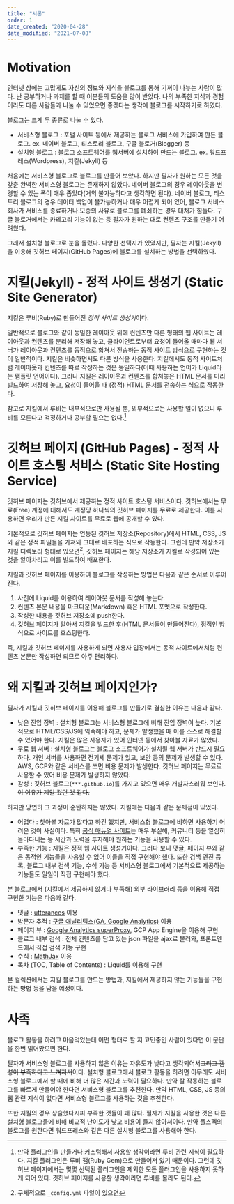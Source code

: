 ```yaml
---
title: "서론"
order: 1
date_created: "2020-04-28"
date_modified: "2021-07-08"
---
```


# Motivation

인터넷 상에는 고맙게도 자신의 정보와 지식을 블로그를 통해 기꺼이 나누는 사람이 많다. 난 공부하거나 과제를 할 때 이분들의 도움을 많이 받았다. 나의 부족한 지식과 경험이라도 다른 사람들과 나눌 수 있었으면 좋겠다는 생각에 블로그를 시작하기로 하였다.

블로그는 크게 두 종류로 나눌 수 있다.

- 서비스형 블로그 : 포털 사이트 등에서 제공하는 블로그 서비스에 가입하여 만든 블로그. ex. 네이버 블로그, 티스토리 블로그, 구글 블로거(Blogger) 등
- 설치형 블로그 : 블로그 소프트웨어를 웹서버에 설치하여 만드는 블로그. ex. 워드프레스(Wordpress), 지킬(Jekyll) 등

처음에는 서비스형 블로그로 블로그를 만들어 보았다. 하지만 필자가 원하는 모든 것을 갖춘 완벽한 서비스형 블로그는 존재하지 않았다. 네이버 블로그의 경우 레이아웃을 변경할 수 있는 폭이 매우 좁았다(거의 불가능하다고 생각하면 된다). 네이버 블로그, 티스토리 블로그의 경우 데이터 백업이 불가능하거나 매우 어렵게 되어 있어, 블로그 서비스 회사가 서비스를 종료하거나 모종의 사유로 블로그를 폐쇠하는 경우 대처가 힘들다. 구글 블로거에서는 카테고리 기능이 없는 등 필자가 원하는 대로 컨텐츠 구조를 만들기 어려웠다.

그래서 설치형 블로그로 눈을 돌렸다. 다양한 선택지가 있었지만, 필자는 지킬(Jekyll)을 이용해 깃허브 페이지(GitHub Pages)에 블로그를 설치하는 방법을 선택하였다.

# 지킬(Jekyll) - 정적 사이트 생성기 (Static Site Generator)

지킬은 루비(Ruby)로 만들어진 *정적 사이트 생성기*이다.

일반적으로 블로그와 같이 동일한 레이아웃 위에 컨텐츠만 다른 형태의 웹 사이트는 레이아웃과 컨텐츠를 분리해 저장해 놓고, 클라이언트로부터 요청이 들어올 때마다 웹 서버가 레이아웃과 컨텐츠를 동적으로 합쳐서 전송하는 동적 사이트 방식으로 구현하는 것이 일반적이다. 지킬은 비슷하면서도 다른 방식을 사용한다. 지킬에서도 동적 사이트처럼 레이아웃과 컨텐츠를 따로 작성하는 것은 동일하다(이때 사용하는 언어가 Liquid라는 탬플릿 언어이다). 그러나 지킬은 레이아웃과 컨텐츠를 합쳐놓은 HTML 문서를 미리 빌드하여 저장해 놓고, 요청이 들어올 때 (정적) HTML 문서를 전송하는 식으로 작동한다.

참고로 지킬에서 루비는 내부적으로만 사용될 뿐, 외부적으로는 사용할 일이 없으니 루비를 모른다고 걱정하거나 공부할 필요는 없다.[^1]

[^1]: 만약 플러그인을 만들거나 커스텀해서 사용할 생각이라면 루비 관련 지식이 필요하다. 지킬 플러그인은 루비 잼(Ruby Gem)으로 만들어져 있기 때문이다. 그런데 깃허브 페이지에서는 몇몇 선택된 플러그인을 제외한 모든 플러그인을 사용하지 못하게 되어 있다. 깃허브 페이지를 사용할 생각이라면 루비를 몰라도 된다.

# 깃허브 페이지 (GitHub Pages) - 정적 사이트 호스팅 서비스 (Static Site Hosting Service)

깃허브 페이지는 깃허브에서 제공하는 정적 사이트 호스팅 서비스이다. 깃허브에서는 무료(Free) 계정에 대해서도 계정당 하나씩의 깃허브 페이지를 무료로 제공한다. 이를 사용하면 우리가 만든 지킬 사이트를 무료로 웹에 공개할 수 있다.

기본적으로 깃허브 페이지는 연동된 깃허브 저장소(Repository)에서 HTML, CSS, JS와 같은 정적 파일들을 가져와 그대로 배포하는 식으로 작동한다. 그런데 만약 저장소가 지킬 디렉토리 형태로 있으면[^2], 깃허브 페이지는 해당 저장소가 지킬로 작성되어 있는 것을 알아차리고 이를 빌드하여 배포한다.

[^2]: 구체적으로 `_config.yml` 파일이 있으면

지킬과 깃허브 페이지를 이용하여 블로그를 작성하는 방법은 다음과 같은 순서로 이루어진다.

1. 사전에 Liquid를 이용하여 레이아웃 문서를 작성해 놓는다.
2. 컨텐츠 본문 내용을 마크다운(Markdown) 혹은 HTML 포멧으로 작성한다.
3. 작성한 내용을 깃허브 저장소에 push한다.
4. 깃허브 페이지가 알아서 지킬을 빌드한 후(HTML 문서들이 만들어진다), 정적인 방식으로 사이트를 호스팅한다.

즉, 지킬과 깃허브 페이지를 사용하게 되면 사용자 입장에서는 동적 사이트에서처럼 컨텐츠 본문만 작성하면 되므로 아주 편리하다.

# 왜 지킬과 깃허브 페이지인가?

필자가 지킬과 깃허브 페이지를 이용해 블로그를 만들기로 결심한 이유는 다음과 같다.

- 낮은 진입 장벽 : 설치형 블로그는 서비스형 블로그에 비해 진입 장벽이 높다. 기본적으로 HTML/CSS/JS에 익숙해야 하고, 문제가 발생했을 때 이를 스스로 해결할 수 있어야 한다. 지킬은 많은 사용자가 있어 인터넷 등에서 찾아볼 자료가 많았다.
- 무료 웹 서버 : 설치형 블로그는 블로그 소프트웨어가 설치될 웹 서버가 반드시 필요하다. 개인 서버를 사용하면 전기세 문제가 있고, 보안 등의 문제가 발생할 수 있다. AWS, GCP와 같은 서비스를 쓰면 비용 문제가 발생한다. 깃허브 페이지는 무료로 사용할 수 있어 비용 문제가 발생하지 않았다.
- 감성 : 깃허브 블로그(`***.github.io`)를 가지고 있으면 매우 개발자스러워 보인다. ~~이 이유가 제일 컸던 것 같다.~~

하지만 당연히 그 과정이 순탄하지는 않았다. 지킬에는 다음과 같은 문제점이 있었다.

- 어렵다 : 찾아볼 자료가 많다고 하긴 했지만, 서비스형 블로그에 비하면 사용하기 어려운 것이 사실이다. 특히 [공식 매뉴얼 사이트](https://jekyllrb.com/docs/)는 매우 부실해, 커뮤니티 등을 열심히 돌아다니는 등 시간과 노력을 투자해야 원하는 기능을 사용할 수 있다.
- 부족한 기능 : 지킬은 정적 웹 사이트 생성기이다. 그러다 보니 댓글, 페이지 뷰와 같은 동적인 기능들을 사용할 수 없어 이들을 직접 구현해야 했다. 또한 검색 엔진 등록, 블로그 내부 검색 기능, 수식 기능 등 서비스형 블로그에서 기본적으로 제공하는 기능들도 일일이 직접 구현해야 했다.

본 블로그에서 (지킬에서 제공하지 않거나 부족해) 외부 라이브러리 등을 이용해 직접 구현한 기능은 다음과 같다.

- 댓글 : [utterances](https://utteranc.es/) 이용
- 방문자 추적 : [구글 애널리틱스(GA, Google Analytics)](https://analytics.google.com/) 이용
- 페이지 뷰 : [Google Analytics superProxy](https://github.com/googleanalytics/google-analytics-super-proxy), GCP App Engine을 이용해 구현
- 블로그 내부 검색 : 전체 컨텐츠를 담고 있는 json 파일을 ajax로 불러와, 프론트엔드에서 직접 검색 기능 구현
- 수식 : [MathJax](https://www.mathjax.org/) 이용
- 목차 (TOC, Table of Contents) : Liquid를 이용해 구현

본 컬렉션에서는 지킬 블로그를 만드는 방법과, 지킬에서 제공하지 않는 기능들을 구현하는 방법 등을 담을 예정이다.

# 사족

블로그 활동을 하려고 마음먹었는데 어떤 형태로 할 지 고민중인 사람이 있다면 이 문단을 한번 읽어봤으면 한다.

필자가 서비스형 블로그를 사용하지 않은 이유는 자유도가 낮다고 생각되어서~~그리고 갬성이 부족하다고 느껴져서~~이다. 설치형 블로그에서 블로그 활동을 하려면 아무래도 서비스형 블로그에서 할 때에 비해 더 많은 시간과 노력이 필요하다. 만약 잘 작동하는 블로그를 빠르게 만들어야 한다면 서비스형 블로그를 추천한다. 만약 HTML, CSS, JS 등의 웹 관련 지식이 없다면 서비스형 블로그를 사용하는 것을 추천한다.

또한 지킬의 경우 상술했다시피 부족한 것들이 꽤 많다. 필자가 지킬을 사용한 것은 다른 설치형 블로그들에 비해 비교적 난이도가 낮고 비용이 들지 않아서이다. 만약 풀스펙의 블로그를 원한다면 워드프레스와 같은 다른 설치형 블로그를 사용해아 한다.